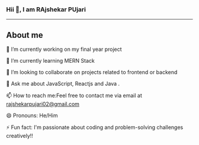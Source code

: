 ### Hii 👋, I am RAjshekar PUjari
-------
## About me
 🔭 I’m currently working on my final year project
 
 🌱 I’m currently learning MERN Stack 
 
 👯 I’m looking to collaborate on  projects related to frontend or backend
 
 💬 Ask me about JavaScript, Reactjs and Java .  
 
 📫 How to reach me:Feel free to contact me via email at rajshekarpujari02@gmail.com
 
 😄 Pronouns: He/Him
 
 ⚡ Fun fact: I'm passionate about coding and problem-solving challenges creatively!! 

